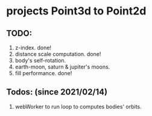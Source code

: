 # projects Point3d to Point2d

## TODO:

1. z-index. done!
2. distance scale computation. done!
3. body's self-rotation.
4. earth-moon, saturn & jupiter's moons.
5. fill performance. done!

## Todos: (since 2021/02/14)

1. webWorker to run loop to computes bodies' orbits.
